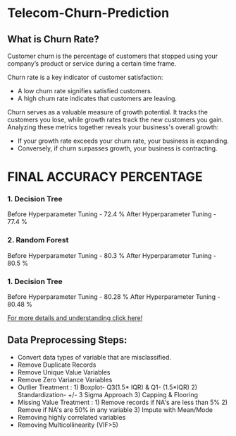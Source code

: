 # Telecom-Churn-Prediction

## What is Churn Rate?

Customer churn is the percentage of customers that stopped using your company’s product or service during a certain time frame.

Churn rate is a key indicator of customer satisfaction:
- A low churn rate signifies satisfied customers.
- A high churn rate indicates that customers are leaving.

Churn serves as a valuable measure of growth potential. It tracks the customers you lose, while growth rates track the new customers you gain. Analyzing these metrics together reveals your business's overall growth:
- If your growth rate exceeds your churn rate, your business is expanding.
- Conversely, if churn surpasses growth, your business is contracting.

# FINAL ACCURACY PERCENTAGE

### 1. Decision Tree
Before Hyperparameter Tuning - 72.4 %
After Hyperparameter Tuning - 77.4 %

### 2. Random Forest
Before Hyperparameter Tuning - 80.3 %
After Hyperparameter Tuning - 80.5 %

### 1. Decision Tree
Before Hyperparameter Tuning - 80.28 %
After Hyperparameter Tuning - 80.48 %

[For more details and understanding click here!](Understanding-Churn-Prediction.pdf)

## Data Preprocessing Steps:
- Convert data types of variable that are misclassified.
- Remove Duplicate Records
- Remove Unique Value Variables
- Remove Zero Variance Variables
- Outlier Treatment : 1) Boxplot- Q3(1.5* IQR) & Q1- (1.5*IQR)
                      2) Standardization- +/- 3 Sigma Approach
                      3) Capping & Flooring
- Missing Value Treatment : 1) Remove records if NA's are less than 5%
                            2) Remove if NA's are 50% in any variable
                            3) Impute with Mean/Mode
- Removing highly correlated variables
- Removing Multicollinearity (VIF>5)

